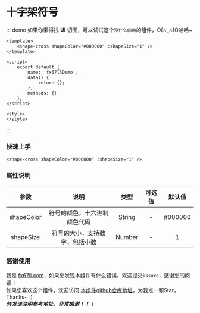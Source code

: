 # 十字架符号

::: demo​ 如果你懒得找 **UI** 切图，可以试试这个`没什么卵用`的组件，O(∩_∩)O哈哈~
```vue
<template>
	<shape-cross shapeColor="#000000" :shapeSize="1" />
</template>

<script>
	export default {
		name: 'fx67llDemo',
		data() {
			return {};
		},
		methods: {}
	};
</script>

<style>
</style>
```
:::

### 快速上手
```Vue
<shape-cross shapeColor="#000000" :shapeSize="1" />
```

### 属性说明
|  参数   | 说明  |  类型  |  可选值  |  默认值  |
|  :----:  |  :----:  |  :----:  |  :----:  |  :----:  |
|  shapeColor  |  符号的颜色，十六进制颜色代码  |  String  |  -  |  #000000  |
|  shapeSize  |  符号的大小，支持数字，包括小数  |  Number  |  -  |  1  |

### 感谢使用
我是 [fx67ll.com](https://fx67ll.com)，如果您发现本组件有什么错误，欢迎提交`issure`，感谢您的阅读！  
如果您喜欢这个组件，欢迎访问 [本组件github仓库地址](https://github.com/fx67ll/fx67llVueUI)，为我点一颗Star，Thanks~ :)  
***转发请注明参考地址，非常感谢！！！***